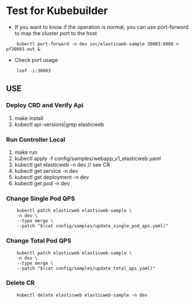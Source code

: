 # Test for Kubebuilder

- If you want to know if the operation is normal, you can use port-forword to map the cluster port to the host
```shell
    kubectl port-forward -n dev svc/elasticweb-sample 30003:8080 > pf30003.out &
```
- Check port usage
```shell
    lsof -i:30003
```

## USE

### Deploy CRD and Verify Api

1. make install
2. kubectl api-versions|grep elasticweb

### Run Controller Local
1. make run
2. kubectl apply -f config/samples/webapp_v1_elasticweb.yaml
3. kubectl get elasticweb -n dev // see CR
4. kubectl get service -n dev
5. kubectl get deployment -n dev
6. kubectl get pod -n dev

### Change Single Pod QPS
```shell
    kubectl patch elasticweb elasticweb-sample \
    -n dev \
    --type merge \
    --patch "$(cat config/samples/update_single_pod_qps.yaml)"
```

### Change Total Pod QPS
```shell
    kubectl patch elasticweb elasticweb-sample \
    -n dev \
    --type merge \
    --patch "$(cat config/samples/update_total_qps.yaml)"
```

### Delete CR

```shell
    kubectl delete elasticweb elasticweb-sample -n dev
```